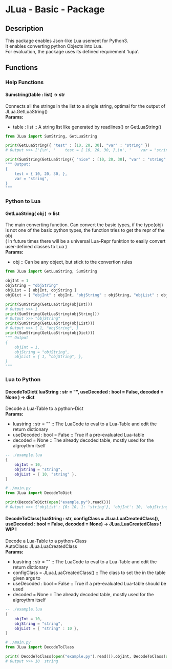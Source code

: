 # JLua - Basic - Package

## Description

This package enables Json-like Lua usement for Python3.  
It enables converting python Objects into Lua.  
For evaluation, the package uses its defined requirement 'lupa'.  

## Functions

### Help Functions

#### Sumstring(table : list) -> str
Connects all the strings in the list to a single string, optimal for the output of JLua.GetLuaString()  
__Params:__
 - table : list :: A string list like generated by readlines() or GetLuaString()
```.py
from JLua import SumString, GetLuaString

print(GetLuaString({ "test" : [10, 20, 30], "var" : "string" })
# Output >>> ['{\n', '    test = { 10, 20, 30, },\n', '    var = "string",\n', '}'])

print(SumString(GetLuaString({ "nice" : [10, 20, 30], "var" : "string" })))
""" Output:
{
    test = { 10, 20, 30, },
    var = "string",
}
"""
```

### Python to Lua

#### GetLuaString( obj ) -> list
The main converting function. Can convert the basic types, if the type(obj) is not one of the basic python types, the function tries to get the repr of the obj  
( In future times there will be a universal Lua-Repr funktion to easily convert user-defined classes to Lua )  
__Params:__
 - obj :: Can be any object, but stick to the convertion rules
```.py
from JLua import GetLuaString, SumString

objInt = 1
objString = "objString"
objList = [ objInt, objString ]
objDict = { "objInt" : objInt, "objString" : objString, "objList" : objList }

print(SumString(GetLuaString(objInt))) 
# Output >>> 1
print(SumString(GetLuaString(objString))) 
# Output >>> "objString"
print(SumString(GetLuaString(objList))) 
# Output >>> { 1, "objString", }
print(SumString(GetLuaString(objDict))) 
""" Output
{
    objInt = 1,
    objString = "objString",
    objList = { 1, "objString", },
}
"""
```

### Lua to Python

#### DecodeToDict( luaString : str = "", useDecoded : bool = False, decoded = None ) -> dict
Decode a Lua-Table to a python-Dict  
__Params:__
 - luastring : str = "" :: The LuaCode to eval to a Lua-Table and edit the return dictionary
 - useDecoded : bool = False :: True if a pre-evaluated Lua-table 
 - decoded = None :: The already decoded table, mostly used for the algroythm itself
    
```.lua
-- ./example.lua 
{
    objInt = 10,
    objString = "string",
    objList = { 10, "string" },
}
```
```.py
# ./main.py
from JLua import DecodeToDict

print(DecodeToDict(open("example.py").read()))
# Output >>> {'objList': {0: 10, 1: 'string'}, 'objInt': 10, 'objString': 'string'}  or in other order
```

#### DecodeToClass( luaString : str, configClass = JLua.LuaCreatedClass(), useDecoded : bool = False, decoded = None) -> JLua.LuaCreatedClass   ! WIP !
Decode a Lua-Table to a python-Class  
AutoClass: JLua.LuaCreatedClass  
__Params:__
 - luastring : str = "" :: The LuaCode to eval to a Lua-Table and edit the return dictionary
 - configClass = JLua.LuaCreatedClass() :: The class to set the in the table given args to
 - useDecoded : bool = False :: True if a pre-evaluated Lua-table should be used
 - decoded = None :: The already decoded table, mostly used for the algroythm itself

```.lua
-- ./example.lua 
{
    objInt = 10,
    objString = "string",
    objList = { "string" : 10 },
}
```
```.py
# ./main.py
from JLua import DecodeToClass

print( DecodeToClass(open("example.py").read()).objInt, DecodeToClass(open("example.py").read()).objString )
# Output >>> 10  string
```